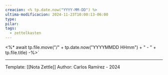 ```yaml
---
creacion: <% tp.date.now("YYYY-MM-DD") %>
ultima-modificacion: 2024-11-23T10:00:13-06:00
type: 
pilar: 
tags:
  - zettelkasten
---
```

<%* await tp.file.move("/" + tp.date.now("YYYYMMDD HHmm") + " - " + tp.file.title) -%>`



---
Template: [[Nota Zettle]]
Author: Carlos Ramírez - 2024
